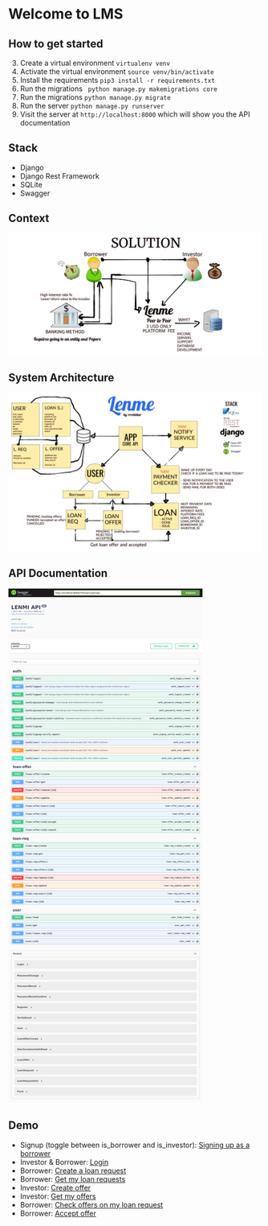 # Welcome to LMS

## How to get started
3. Create a virtual environment ```virtualenv venv```
4. Activate the virtual environment ```source venv/bin/activate```
5. Install the requirements ```pip3 install -r requirements.txt```
6. Run the migrations ``` python manage.py makemigrations core```
6. Run the migrations ```python manage.py migrate```
8. Run the server ```python manage.py runserver```
9. Visit the server at ```http://localhost:8000``` which will show you the API documentation

## Stack
- Django
- Django Rest Framework
- SQLite
- Swagger

## Context

![context](./assets/context.jpeg)


## System Architecture
![architecture](./assets/architecture.jpeg)

## API Documentation
![api](./assets/api.png)

## Demo
- Signup (toggle between is_borrower and is_investor): [Signing up as a borrower](./demo/0-signup.webm)
- Investor & Borrower: [Login](./demo/0-login.webm)
- Borrower: [Create a loan request](./demo/1-create_loan_req.mp4)
- Borrower: [Get my loan requests](./demo/2-get_loan_requests.webm)
- Investor: [Create offer](./demo/3-create_offer.webm)
- Investor: [Get my offers](./demo/4-get_my_offers.webm)
- Borrower: [Check offers on my loan request](./demo/5-check_requests_offers.webm)
- Borrower: [Accept offer](./demo/6-accept_offer.webm)